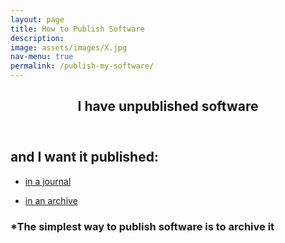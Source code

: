 ```yaml
---
layout: page
title: How to Publish Software
description: 
image: assets/images/X.jpg
nav-menu: true
permalink: /publish-my-software/
---
```

<!-- Main -->
<div id="main" class="alt">

<!-- One -->
<section id="one">
	<div class="inner">
		<header class="major">
			<h1>I have unpublished software</h1>
		</header>

<!-- Content -->
<h2 id="content">and I want it published:</h2>
<div class="row">
	<div class="6u 12u$(small)">
		<ul class="actions">
			<li><a href="https://www.software.ac.uk/which-journals-should-i-publish-my-software" class="button big">in a journal</a></li>
		</ul>
	</div>
	<div class="6u$ 12u$(small)">
		<ul class="actions">
			<li><a href="https://cfa-library.github.io/citesoftware.org/archive-my-software/" class="button big">in an archive</a></li>
		</ul>
	</div>
<h3 id="content">*The simplest way to publish software is to archive it</h3>
</div>

</div>
